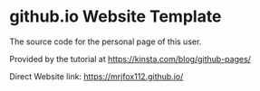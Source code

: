# github.io Website Template
The source code for the personal page of this user.

Provided by the tutorial at https://kinsta.com/blog/github-pages/

Direct Website link: https://mrjfox112.github.io/
